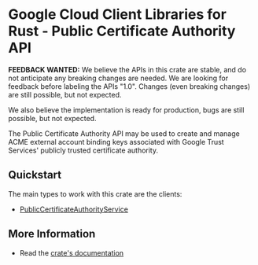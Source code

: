 # Google Cloud Client Libraries for Rust - Public Certificate Authority API

<!-- Code generated by sidekick. DO NOT EDIT. -->

**FEEDBACK WANTED:** We believe the APIs in this crate are stable, and
do not anticipate any breaking changes are needed. We are looking for
feedback before labeling the APIs "1.0". Changes (even breaking changes)
are still possible, but not expected.

We also believe the implementation is ready for production, bugs are
still possible, but not expected.

The Public Certificate Authority API may be used to create and manage ACME
external account binding keys associated with Google Trust Services'
publicly trusted certificate authority.

## Quickstart

The main types to work with this crate are the clients:

- [PublicCertificateAuthorityService]

## More Information

- Read the [crate's documentation](https://docs.rs/google-cloud-security-publicca-v1/latest/google-cloud-security-publicca-v1)

[PublicCertificateAuthorityService]: https://docs.rs/google-cloud-security-publicca-v1/latest/google_cloud_security_publicca_v1/client/struct.PublicCertificateAuthorityService.html

